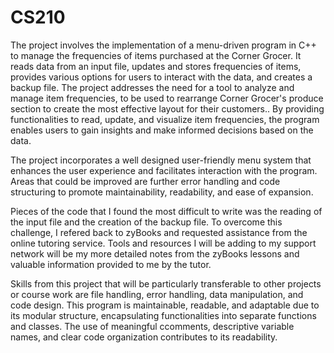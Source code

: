 # CS210
The project involves the implementation of a menu-driven program in C++ to manage the frequencies of items purchased at the Corner Grocer. It reads data from an input file, updates and stores frequencies of items, provides various options for users to interact with the data, and creates a backup file. The project addresses the need for a tool to analyze and manage item frequencies, to be used to  rearrange Corner Grocer's produce section to create the most effective layout for their customers.. By providing functionalities to read, update, and visualize item frequencies, the program enables users to gain insights and make informed decisions based on the data.

The project incorporates a well designed user-friendly menu system that enhances the user experience and facilitates interaction with the program. Areas that could be improved are further error handling and code structuring to promote maintainability, readability, and ease of expansion.

Pieces of the code that I found the most difficult to write was the reading of the input file and the creation of the backup file. To overcome this challenge, I refered back to zyBooks and requested assistance from the online tutoring service. Tools and resources I will be adding to my support network will be my more detailed notes from the zyBooks lessons and valuable information provided to me by the tutor. 

Skills from this project that will be particularly transferable to other projects or course work are file handling, error handling, data manipulation, and code design. This program is maintainable, readable, and adaptable due to its modular structure, encapsulating functionalities into separate functions and classes. The use of meaningful ccomments, descriptive variable names, and clear code organization contributes to its readability. 
